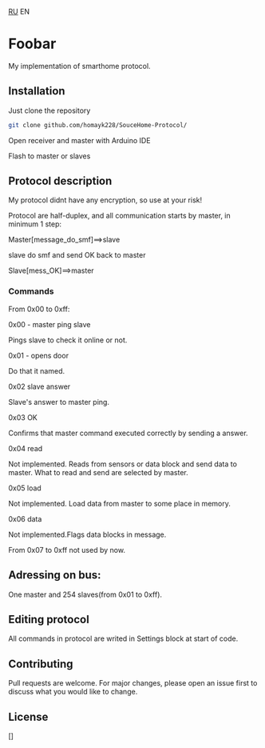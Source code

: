 [RU](github.com/homayk228/soucehome-protocol/Readme_rus.md) EN

# Foobar

My implementation of smarthome protocol.

## Installation

Just clone the repository

```bash
git clone github.com/homayk228/SouceHome-Protocol/
```
Open receiver and master with Arduino IDE

Flash to master or slaves

## Protocol description

My protocol didnt have any encryption, so use at your risk!

Protocol are half-duplex, and all communication starts by master, in minimum 1 step:

Master[message_do_smf]==>slave

slave do smf and send OK back to master

Slave[mess_OK]==>master

### Commands

From 0x00 to 0xff:

0x00 - master ping slave

Pings slave to check it online or not.

0x01 - opens door

Do that it named.

0x02 slave answer

Slave's answer to master ping.

0x03 OK

Confirms that master command executed correctly by sending a answer.

0x04 read

Not implemented. Reads from sensors or data block and send data to master. What to read and send are selected by master.

0x05 load

Not implemented. Load data from master to some place in memory.

0x06 data

Not implemented.Flags data blocks in message.

From 0x07 to 0xff not used by now.

## Adressing on bus:

One master and 254 slaves(from 0x01 to 0xff).

## Editing protocol
All commands in protocol are writed in Settings block at start of code.


## Contributing

Pull requests are welcome. For major changes, please open an issue first
to discuss what you would like to change.

## License

[]
